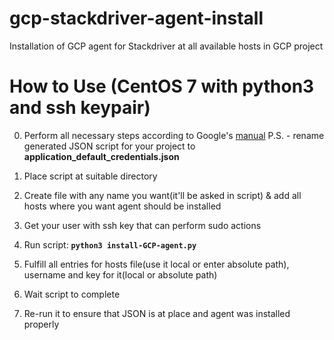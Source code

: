 # gcp-stackdriver-agent-install
Installation of GCP agent for Stackdriver at all available hosts in GCP project
# How to Use (CentOS 7 with python3 and ssh keypair)

  0. Perform all necessary steps according to Google's [manual](https://cloud.google.com/monitoring/agent/install-agent)
  P.S. - rename generated JSON script for your project to **application_default_credentials.json**
  
  1. Place script at suitable directory
  2. Create file with any name you want(it'll be asked in script) & add all hosts where you want agent should be installed
  3. Get your user with ssh key that can perform sudo actions
  4. Run script: **`python3 install-GCP-agent.py`**
  5. Fulfill all entries for hosts file(use it local or enter absolute path), username and key for it(local or absolute path)
  6. Wait script to complete
  7. Re-run it to ensure that JSON is at place and agent was installed properly

